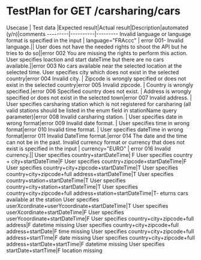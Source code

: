 
# TestPlan for GET /carsharing/cars

Usecase | Test data |Expected result|Actual result|Description|automated (y/n)|comments
---------|----------|---------
 Invalid language or language format is specified in the input  | language="FRAccc" | error 001- Invalid language.||
User does not have the needed rights to shoot the API but he tries to do so||error 002 You are missing the rights to perform this action.
User specifies loaction and start dateTime but there are no cars available.||error 003 No cars available near the selected location at the selected time.
User specifies city which does not exist in the selected country|error 004 Invalid city. |
Zipcode is wrongly specified or does not exist in the selected country|error 005 Invalid zipcode. |
Country is wrongly specified.|error 006 Specified country does not exist. |
Address is wrongly specified or does not exist in the selected town|error 007 Invalid address. |
User specifies carsharing station which is not registered for carsharing (all valid stations should be listed in the enum field in stationName query parameter)|error 008 Invalid carsharing station. |
User specifies date in wrong format|error 009 Invalid date format. |
User specifies time in wrong format|error 010 Invalid time format. |
User specifies dateTime in wrong format|error 011 Invalid DateTime format.|error 014 The date and the time can not be in the past.
Invalid currency format or currency that does not exist is specified in the input  | currency="EURO" | error 016 Invalid currency.||
User specifies country+startDateTime| F
User specifies country + city+startDateTime|F
User specifies country+zipcode+startDateTime|F
User specifies country+city+zipcode+startDateTime|T
User specifies country+city+zipcode+full address+startDateTime|T
User specifies country+station+startDateTime|T
User specifies country+city+station+startDateTime|T
User specifies country+city+zipcode+full address+station+startDateTime|T-
eturns cars available at the station
User specifies userXcordinate+userYcoordinate+startDateTime|T
User specifies userXcordinate+startDateTime|F
User specifies userYcoordinate+startDateTime|F
User specifies country+city+zipcode+full address|F datetime missing
User specifies country+city+zipcode+full address+startDate|F time missing
User specifies country+city+zipcode+full address+startTime|F date missing
User specifies country+city+zipcode+full address+startDate+startTime|F datetime missing
User specifies startDate+startTime|F location missing

